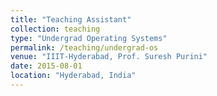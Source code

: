 ```yaml
---
title: "Teaching Assistant"
collection: teaching
type: "Undergrad Operating Systems"
permalink: /teaching/undergrad-os
venue: "IIIT-Hyderabad, Prof. Suresh Purini"
date: 2015-08-01
location: "Hyderabad, India"
---
```

<!-- 
This is a description of a teaching experience. You can use markdown like any other post.

Heading 1
======

Heading 2
======

Heading 3
====== -->